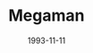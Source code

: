 ---
type: single
title: Megaman
date: 1993-11-11
label: CNR
catalog: 123-456-789
img: /images/singles/megaman.jpg
discs:
  - title: Part 1
    tracks:
    - title: Megaman
      subtitle: Edited
    - Valentine's Overture Part I
  - title: Part 2
    tracks:
    - title: Megaman
      subtitle: Radio Edit
    - Megaman
    - Valentine's Overture Part II (A Martian On Earth)
credits:
  - key: Artwork
    value: Robby Valentine
---